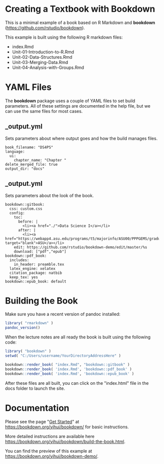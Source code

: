 # Creating a Textbook with Bookdown

This is a minimal example of a book based on R Markdown and **bookdown** (https://github.com/rstudio/bookdown). 

This example is built using the following R markdown files: 

* index.Rmd
* Unit-01-Introduction-to-R.Rmd 
* Unit-02-Data-Structures.Rmd 
* Unit-03-Merging-Data.Rmd 
* Unit-04-Analysis-with-Groups.Rmd 

# YAML Files

The **bookdown** package uses a couple of YAML files to set build parameters. All of these settings are documented in the help file, but we can use the same files for most cases.

## _output.yml

Sets parameters about where output goes and how the build manages files.
```
book_filename: "DS4PS"
language:
  ui:
    chapter_name: "Chapter "
delete_merged_file: true
output_dir: "docs"
```

## _output.yml

Sets parameters about the look of the book.

```
bookdown::gitbook:
  css: custom.css
  config:
    toc:
      before: |
        <li><a href="./">Data Science I</a></li>
      after: |
        <li><a href="https://webapp4.asu.edu/programs/t5/majorinfo/ASU00/PPPGEMS/graduate/false" target="blank">ASU</a></li>
    edit: https://github.com/rstudio/bookdown-demo/edit/master/%s
    download: ["pdf","epub"]
bookdown::pdf_book:
  includes:
    in_header: preamble.tex
  latex_engine: xelatex
  citation_package: natbib
  keep_tex: yes
bookdown::epub_book: default
```

# Building the Book

Make sure you have a recent version of pandoc installed:

```r
library( "rmarkdown" )
pandoc_version()
```

When the lecture notes are all ready the book is built using the following code:

```r
library( "bookdown" )
setwd( "C:/Users/username/YourDirectoryAddressHere" )

bookdown::render_book( "index.Rmd", "bookdown::gitbook" )
bookdown::render_book( 'index.Rmd', 'bookdown::pdf_book' )
bookdown::render_book( 'index.Rmd', 'bookdown::epub_book' )

```

After these files are all built, you can click on the "index.html" file in the docs folder to launch the site. 


# Documentation

Please see the page "[Get Started](https://bookdown.org/yihui/bookdown/get-started.html)" at https://bookdown.org/yihui/bookdown/ for basic instructions. 

More detailed instructions are available here https://bookdown.org/yihui/bookdown/build-the-book.html.

You can find the preview of this example at https://bookdown.org/yihui/bookdown-demo/.
